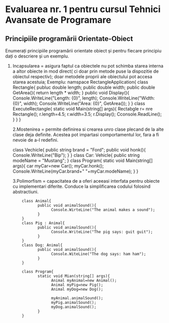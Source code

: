 # Evaluarea nr. 1 pentru cursul Tehnici Avansate de Programare #

## Principiile programării Orientate-Obiect ##
Enumerați principiile programării orientate obiect și pentru fiecare principiu dați o descriere și un exemplu.

1. Incapsularea = asigura faptul ca obiectele nu pot schimba starea interna a altor obiecte in mod direct( ci doar
                  prin metode puse la dispozitie de obiectul respectiv); doar metodele proprii ale obiectului pot
                   accesa starea acestuia;
   Exemplu:
   namspace RectangleApplication{
          class Rectangle{
                publuc double length;
                public double width;
                public double GetArea(){
                    return length * width;
                }
                public void Display(){
                Console.WriteLine("Length: {0}", length);
                Console.WriteLine("Width: {0}", width);
                Console.WriteLine("Area: {0}", GetArea());
                }
          }
          class ExecuteRectangle{
                static void Main(string[] args){
                    Rectabgle r= nre Rectangle();
                    r.length=4.5;
                    r.width=3.5;
                    r.Display();
                    Cconsole.ReadLine();
                }
          }
   }


   2.Mostenirea = permite definirea si crearea unro clase plecand de la alte clase deja definite.
                Acestea pot impartasi comportamentul lor, fara a fi nevoie de a-l redefini.

    class Vechicle{
        public string brand = "Ford";
        public void honk(){
            Console.WriteLine("Bip");
        }
    }
    class Car: Vehicle{
        public string modeName = "Mustang";
    }
    class Program{
        static void Main(string[] args){
            car myCar=new Car();
            myCar.honk();
            Console.WriteLine(myCar.brand+" "+myCar.modeName);
        }
    }
    
    3.Polimorfism = capacitatea de a oferi aceeasi interfata pentru obiecte cu implementari diferite. Conduce la
           simplificarea codului folosind abstractiuni.

           class Animal{
                  public void animalSound(){
                        Console.WirteLine("The animal makes a sound");
                  }
           }
           class Pig : Animal{
                  public void animalSound(){
                        Console.WriteLine("The pig says: guit guit");
                  }
           }
           class Dog: Animal{
                  public void animalSound(){
                        Console.WiteLine("The dog says: ham ham");
                  }
           }

           class Program{
                  static void Mian(string[] args){
                        Animal myAnimal=new Animal();
                        Animal myPig=new Pig();
                        Animal myDog=new Dog();

                        myAnimal.animalSound();
                        myPig.animalSound();
                        myDog.animalSound();
                  }
           }